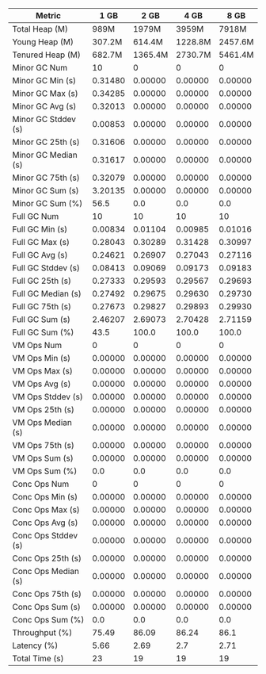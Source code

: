 | Metric | 1 GB | 2 GB | 4 GB | 8 GB |
|------|----|----|----|----|
| Total Heap (M) | 989M | 1979M | 3959M | 7918M |
| Young Heap (M) | 307.2M | 614.4M | 1228.8M | 2457.6M |
| Tenured Heap (M) | 682.7M | 1365.4M | 2730.7M | 5461.4M |
| Minor GC Num | 10 | 0 | 0 | 0 |
| Minor GC Min (s) | 0.31480 | 0.00000 | 0.00000 | 0.00000 |
| Minor GC Max (s) | 0.34285 | 0.00000 | 0.00000 | 0.00000 |
| Minor GC Avg (s) | 0.32013 | 0.00000 | 0.00000 | 0.00000 |
| Minor GC Stddev (s) | 0.00853 | 0.00000 | 0.00000 | 0.00000 |
| Minor GC 25th (s) | 0.31606 | 0.00000 | 0.00000 | 0.00000 |
| Minor GC Median (s) | 0.31617 | 0.00000 | 0.00000 | 0.00000 |
| Minor GC 75th (s) | 0.32079 | 0.00000 | 0.00000 | 0.00000 |
| Minor GC Sum (s) | 3.20135 | 0.00000 | 0.00000 | 0.00000 |
| Minor GC Sum (%) | 56.5 | 0.0 | 0.0 | 0.0 |
| Full GC Num | 10 | 10 | 10 | 10 |
| Full GC Min (s) | 0.00834 | 0.01104 | 0.00985 | 0.01016 |
| Full GC Max (s) | 0.28043 | 0.30289 | 0.31428 | 0.30997 |
| Full GC Avg (s) | 0.24621 | 0.26907 | 0.27043 | 0.27116 |
| Full GC Stddev (s) | 0.08413 | 0.09069 | 0.09173 | 0.09183 |
| Full GC 25th (s) | 0.27333 | 0.29593 | 0.29567 | 0.29693 |
| Full GC Median (s) | 0.27492 | 0.29675 | 0.29630 | 0.29730 |
| Full GC 75th (s) | 0.27673 | 0.29827 | 0.29893 | 0.29930 |
| Full GC Sum (s) | 2.46207 | 2.69073 | 2.70428 | 2.71159 |
| Full GC Sum (%) | 43.5 | 100.0 | 100.0 | 100.0 |
| VM Ops Num | 0 | 0 | 0 | 0 |
| VM Ops Min (s) | 0.00000 | 0.00000 | 0.00000 | 0.00000 |
| VM Ops Max (s) | 0.00000 | 0.00000 | 0.00000 | 0.00000 |
| VM Ops Avg (s) | 0.00000 | 0.00000 | 0.00000 | 0.00000 |
| VM Ops Stddev (s) | 0.00000 | 0.00000 | 0.00000 | 0.00000 |
| VM Ops 25th (s) | 0.00000 | 0.00000 | 0.00000 | 0.00000 |
| VM Ops Median (s) | 0.00000 | 0.00000 | 0.00000 | 0.00000 |
| VM Ops 75th (s) | 0.00000 | 0.00000 | 0.00000 | 0.00000 |
| VM Ops Sum (s) | 0.00000 | 0.00000 | 0.00000 | 0.00000 |
| VM Ops Sum (%) | 0.0 | 0.0 | 0.0 | 0.0 |
| Conc Ops Num | 0 | 0 | 0 | 0 |
| Conc Ops Min (s) | 0.00000 | 0.00000 | 0.00000 | 0.00000 |
| Conc Ops Max (s) | 0.00000 | 0.00000 | 0.00000 | 0.00000 |
| Conc Ops Avg (s) | 0.00000 | 0.00000 | 0.00000 | 0.00000 |
| Conc Ops Stddev (s) | 0.00000 | 0.00000 | 0.00000 | 0.00000 |
| Conc Ops 25th (s) | 0.00000 | 0.00000 | 0.00000 | 0.00000 |
| Conc Ops Median (s) | 0.00000 | 0.00000 | 0.00000 | 0.00000 |
| Conc Ops 75th (s) | 0.00000 | 0.00000 | 0.00000 | 0.00000 |
| Conc Ops Sum (s) | 0.00000 | 0.00000 | 0.00000 | 0.00000 |
| Conc Ops Sum (%) | 0.0 | 0.0 | 0.0 | 0.0 |
| Throughput (%) | 75.49 | 86.09 | 86.24 | 86.1 |
| Latency (%) | 5.66 | 2.69 | 2.7 | 2.71 |
| Total Time (s) | 23 | 19 | 19 | 19 |
